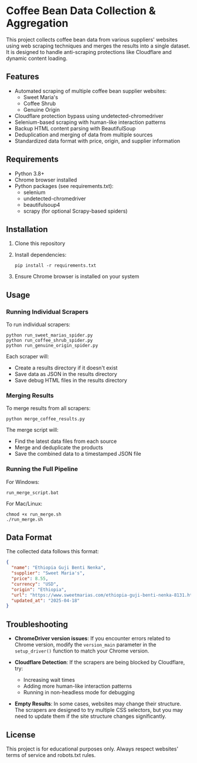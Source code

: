 # Coffee Bean Data Collection & Aggregation

This project collects coffee bean data from various suppliers' websites using web scraping techniques and merges the results into a single dataset. It is designed to handle anti-scraping protections like Cloudflare and dynamic content loading.

## Features

- Automated scraping of multiple coffee bean supplier websites:
  - Sweet Maria's
  - Coffee Shrub
  - Genuine Origin
- Cloudflare protection bypass using undetected-chromedriver
- Selenium-based scraping with human-like interaction patterns
- Backup HTML content parsing with BeautifulSoup
- Deduplication and merging of data from multiple sources
- Standardized data format with price, origin, and supplier information

## Requirements

- Python 3.8+
- Chrome browser installed
- Python packages (see requirements.txt):
  - selenium
  - undetected-chromedriver
  - beautifulsoup4
  - scrapy (for optional Scrapy-based spiders)

## Installation

1. Clone this repository
2. Install dependencies:
   
   ```
   pip install -r requirements.txt
   ```

3. Ensure Chrome browser is installed on your system

## Usage

### Running Individual Scrapers

To run individual scrapers:

```
python run_sweet_marias_spider.py
python run_coffee_shrub_spider.py
python run_genuine_origin_spider.py
```

Each scraper will:
- Create a results directory if it doesn't exist
- Save data as JSON in the results directory
- Save debug HTML files in the results directory

### Merging Results

To merge results from all scrapers:

```
python merge_coffee_results.py
```

The merge script will:
- Find the latest data files from each source
- Merge and deduplicate the products
- Save the combined data to a timestamped JSON file

### Running the Full Pipeline

For Windows:
```
run_merge_script.bat
```

For Mac/Linux:
```
chmod +x run_merge.sh
./run_merge.sh
```

## Data Format

The collected data follows this format:

```json
{
  "name": "Ethiopia Guji Benti Nenka",
  "supplier": "Sweet Maria's",
  "price": 8.55,
  "currency": "USD",
  "origin": "Ethiopia",
  "url": "https://www.sweetmarias.com/ethiopia-guji-benti-nenka-8131.html",
  "updated_at": "2025-04-18"
}
```

## Troubleshooting

- **ChromeDriver version issues**: If you encounter errors related to Chrome version, modify the `version_main` parameter in the `setup_driver()` function to match your Chrome version.
  
- **Cloudflare Detection**: If the scrapers are being blocked by Cloudflare, try:
  - Increasing wait times
  - Adding more human-like interaction patterns
  - Running in non-headless mode for debugging

- **Empty Results**: In some cases, websites may change their structure. The scrapers are designed to try multiple CSS selectors, but you may need to update them if the site structure changes significantly.

## License

This project is for educational purposes only. Always respect websites' terms of service and robots.txt rules.
